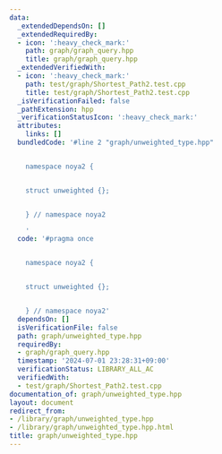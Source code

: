 ```yaml
---
data:
  _extendedDependsOn: []
  _extendedRequiredBy:
  - icon: ':heavy_check_mark:'
    path: graph/graph_query.hpp
    title: graph/graph_query.hpp
  _extendedVerifiedWith:
  - icon: ':heavy_check_mark:'
    path: test/graph/Shortest_Path2.test.cpp
    title: test/graph/Shortest_Path2.test.cpp
  _isVerificationFailed: false
  _pathExtension: hpp
  _verificationStatusIcon: ':heavy_check_mark:'
  attributes:
    links: []
  bundledCode: '#line 2 "graph/unweighted_type.hpp"


    namespace noya2 {


    struct unweighted {};


    } // namespace noya2

    '
  code: '#pragma once


    namespace noya2 {


    struct unweighted {};


    } // namespace noya2'
  dependsOn: []
  isVerificationFile: false
  path: graph/unweighted_type.hpp
  requiredBy:
  - graph/graph_query.hpp
  timestamp: '2024-07-01 23:28:31+09:00'
  verificationStatus: LIBRARY_ALL_AC
  verifiedWith:
  - test/graph/Shortest_Path2.test.cpp
documentation_of: graph/unweighted_type.hpp
layout: document
redirect_from:
- /library/graph/unweighted_type.hpp
- /library/graph/unweighted_type.hpp.html
title: graph/unweighted_type.hpp
---
```

